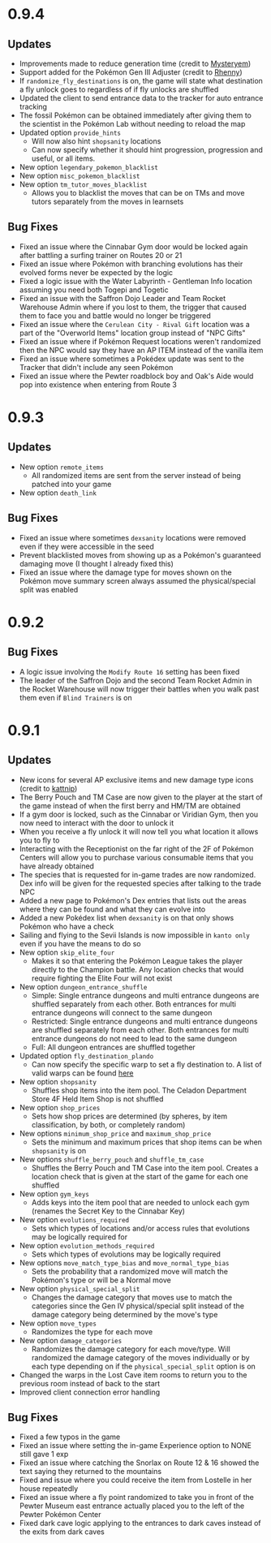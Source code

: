 # 0.9.4
## Updates
+ Improvements made to reduce generation time (credit to [Mysteryem](https://github.com/Mysteryem))
+ Support added for the Pokémon Gen III Adjuster (credit to [Rhenny](https://github.com/RhenaudTheLukark))
+ If `randomize_fly_destinations` is on, the game will state what destination a fly unlock goes to regardless of if fly unlocks are shuffled
+ Updated the client to send entrance data to the tracker for auto entrance tracking
+ The fossil Pokémon can be obtained immediately after giving them to the scientist in the Pokémon Lab without needing to reload the map
+ Updated option `provide_hints`
  + Will now also hint `shopsanity` locations
  + Can now specify whether it should hint progression, progression and useful, or all items.
+ New option `legendary_pokemon_blacklist`
+ New option `misc_pokemon_blacklist`
+ New option `tm_tutor_moves_blacklist`
  + Allows you to blacklist the moves that can be on TMs and move tutors separately from the moves in learnsets

## Bug Fixes
+ Fixed an issue where the Cinnabar Gym door would be locked again after battling a surfing trainer on Routes 20 or 21
+ Fixed an issue where Pokémon with branching evolutions has their evolved forms never be expected by the logic
+ Fixed a logic issue with the Water Labyrinth - Gentleman Info location assuming you need both Togepi and Togetic
+ Fixed an issue with the Saffron Dojo Leader and Team Rocket Warehouse Admin where if you lost to them, the trigger that caused them to face you and battle would no longer be triggered
+ Fixed an issue where the `Cerulean City - Rival Gift` location was a part of the "Overworld Items" location group instead of "NPC Gifts"
+ Fixed an issue where if Pokémon Request locations weren't randomized then the NPC would say they have an AP ITEM instead of the vanilla item
+ Fixed an issue where sometimes a Pokédex update was sent to the Tracker that didn't include any seen Pokémon
+ Fixed an issue where the Pewter roadblock boy and Oak's Aide would pop into existence when entering from Route 3

# 0.9.3
## Updates
+ New option `remote_items`
  + All randomized items are sent from the server instead of being patched into your game
+ New option `death_link`

## Bug Fixes
+ Fixed an issue where sometimes `dexsanity` locations were removed even if they were accessible in the seed
+ Prevent blacklisted moves from showing up as a Pokémon's guaranteed damaging move (I thought I already fixed this)
+ Fixed an issue where the damage type for moves shown on the Pokémon move summary screen always assumed the physical/special split was enabled

# 0.9.2
## Bug Fixes
+ A logic issue involving the `Modify Route 16` setting has been fixed
+ The leader of the Saffron Dojo and the second Team Rocket Admin in the Rocket Warehouse will now trigger their battles when you walk past them even if `Blind Trainers` is on

# 0.9.1
## Updates
+ New icons for several AP exclusive items and new damage type icons (credit to [kattnip](https://github.com/Invader07))
+ The Berry Pouch and TM Case are now given to the player at the start of the game instead of when the first berry and HM/TM are obtained
+ If a gym door is locked, such as the Cinnabar or Viridian Gym, then you now need to interact with the door to unlock it
+ When you receive a fly unlock it will now tell you what location it allows you to fly to
+ Interacting with the Receptionist on the far right of the 2F of Pokémon Centers will allow you to purchase various consumable items that you have already obtained
+ The species that is requested for in-game trades are now randomized. Dex info will be given for the requested species after talking to the trade NPC
+ Added a new page to Pokémon's Dex entries that lists out the areas where they can be found and what they can evolve into
+ Added a new Pokédex list when `dexsanity` is on that only shows Pokémon who have a check
+ Sailing and flying to the Sevii Islands is now impossible in `kanto only` even if you have the means to do so
+ New option `skip_elite_four`
  + Makes it so that entering the Pokémon League takes the player directly to the Champion battle. Any location checks that would require fighting the Elite Four will not exist
+ New option `dungeon_entrance_shuffle`
  + Simple: Single entrance dungeons and multi entrance dungeons are shuffled separately from each other. Both entrances for multi entrance dungeons will connect to the same dungeon
  + Restricted: Single entrance dungeons and multi entrance dungeons are shuffled separately from each other. Both entrances for multi entrance dungeons do not need to lead to the same dungeon
  + Full: All dungeon entrances are shuffled together
+ Updated option `fly_destination_plando`
  + Can now specify the specific warp to set a fly destination to. A list of valid warps can be found [here](https://github.com/vyneras/Archipelago/blob/frlg-stable/worlds/pokemon_frlg/docs/fly_plando.md)
+ New option `shopsanity`
  + Shuffles shop items into the item pool. The Celadon Department Store 4F Held Item Shop is not shuffled
+ New option `shop_prices`
  + Sets how shop prices are determined (by spheres, by item classification, by both, or completely random)
+ New options `minimum_shop_price` and `maximum_shop_price`
  + Sets the minimum and maximum prices that shop items can be when `shopsanity` is on
+ New options `shuffle_berry_pouch` and `shuffle_tm_case`
  + Shuffles the Berry Pouch and TM Case into the item pool. Creates a location check that is given at the start of the game for each one shuffled
+ New option `gym_keys`
  + Adds keys into the item pool that are needed to unlock each gym (renames the Secret Key to the Cinnabar Key)
+ New option `evolutions_required`
  + Sets which types of locations and/or access rules that evolutions may be logically required for
+ New option `evolution_methods_required`
  + Sets which types of evolutions may be logically required
+ New options `move_match_type_bias` and `move_normal_type_bias`
  + Sets the probability that a randomized move will match the Pokémon's type or will be a Normal move
+ New option `physical_special_split`
  + Changes the damage category that moves use to match the categories since the Gen IV physical/special split instead of the damage category being determined by the move's type
+ New option `move_types`
  + Randomizes the type for each move
+ New option `damage_categories`
  + Randomizes the damage category for each move/type. Will randomized the damage category of the moves individually or by each type depending on if the `physical_special_split` option is on
+ Changed the warps in the Lost Cave item rooms to return you to the previous room instead of back to the start
+ Improved client connection error handling

## Bug Fixes
+ Fixed a few typos in the game
+ Fixed an issue where setting the in-game Experience option to NONE still gave 1 exp
+ Fixed an issue where catching the Snorlax on Route 12 & 16 showed the text saying they returned to the mountains
+ Fixed and issue where you could receive the item from Lostelle in her house repeatedly 
+ Fixed an issue where a fly point randomized to take you in front of the Pewter Museum east entrance actually placed you to the left of the Pewter Pokémon Center
+ Fixed dark cave logic applying to the entrances to dark caves instead of the exits from dark caves
